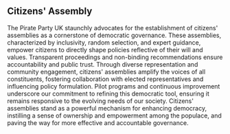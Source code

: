 ## Citizens' Assembly

The Pirate Party UK staunchly advocates for the establishment of citizens' assemblies as a cornerstone of democratic governance. These assemblies, characterized by inclusivity, random selection, and expert guidance, empower citizens to directly shape policies reflective of their will and values. Transparent proceedings and non-binding recommendations ensure accountability and public trust. Through diverse representation and community engagement, citizens' assemblies amplify the voices of all constituents, fostering collaboration with elected representatives and influencing policy formulation. Pilot programs and continuous improvement underscore our commitment to refining this democratic tool, ensuring it remains responsive to the evolving needs of our society. Citizens' assemblies stand as a powerful mechanism for enhancing democracy, instilling a sense of ownership and empowerment among the populace, and paving the way for more effective and accountable governance.

